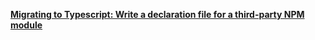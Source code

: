 
**[Migrating to Typescript: Write a declaration file for a third-party NPM module](https://medium.com/@chris_72272/migrating-to-typescript-write-a-declaration-file-for-a-third-party-npm-module-b1f75808ed2)**
